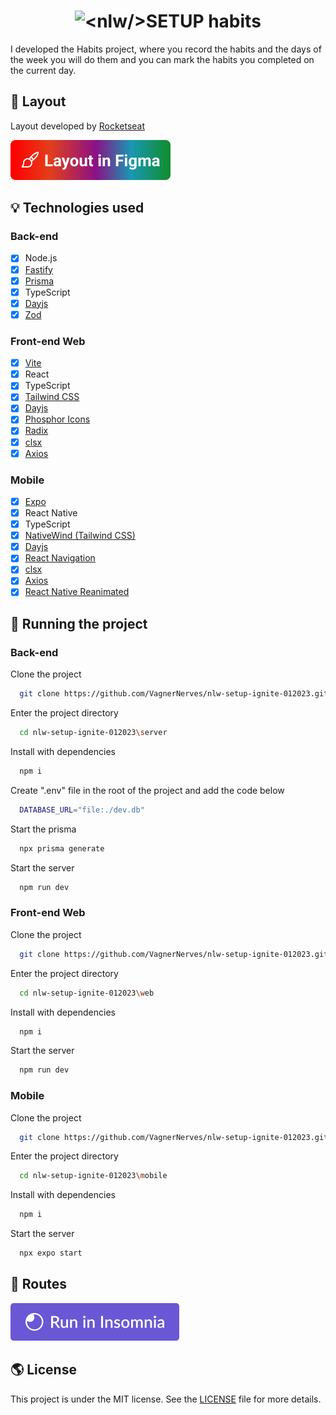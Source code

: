 <h1 align="center">
  <img alt="<nlw/>SETUP habits" title="<nlw/>SETUP habits" src="./assets/logonlwsetuphabits.svg" />
</h1>

I developed the Habits project, where you record the habits and the days of the week you will do them and you can mark the habits you completed on the current day.

<!-- ## 🎥 Implementation Video

In the GitHub edit, drag the video that it already puts on github itself. -->

## 🎨 Layout

Layout developed by [Rocketseat](https://www.rocketseat.com.br/)

[![Layout in Figma](https://github.com/VagnerNerves/default-readme/blob/main/assets/layout-in-figma.svg)](<https://www.figma.com/file/aiedkhCPzfOO44WxHtD5lb/Habits-(i)-(Community)?node-id=6%3A343&t=L9im8woqPCr6gGhP-1>)

<!-- ## 👏 Learning and more implementations

Describe what you learned and implemented in the project. -->

## 💡 Technologies used

### Back-end

- [x] Node.js
- [x] [Fastify](https://www.fastify.io/)
- [x] [Prisma](https://www.prisma.io/)
- [x] TypeScript
- [x] [Dayjs](https://day.js.org/)
- [x] [Zod](https://github.com/colinhacks/zod)

### Front-end Web

- [x] [Vite](https://vitejs.dev/)
- [x] React
- [x] TypeScript
- [x] [Tailwind CSS](https://tailwindcss.com/)
- [x] [Dayjs](https://day.js.org/)
- [x] [Phosphor Icons](https://phosphoricons.com/)
- [x] [Radix](https://www.radix-ui.com/)
- [x] [clsx](https://github.com/lukeed/clsx)
- [x] [Axios](https://axios-http.com/ptbr/)

### Mobile

- [x] [Expo](https://expo.dev/)
- [x] React Native
- [x] TypeScript
- [x] [NativeWind (Tailwind CSS)](https://www.nativewind.dev/)
- [x] [Dayjs](https://day.js.org/)
- [x] [React Navigation](https://reactnavigation.org/)
- [x] [clsx](https://github.com/lukeed/clsx)
- [x] [Axios](https://axios-http.com/ptbr/)
- [x] [React Native Reanimated](https://docs.swmansion.com/react-native-reanimated/)

## 🚀 Running the project

### Back-end

Clone the project

```bash
  git clone https://github.com/VagnerNerves/nlw-setup-ignite-012023.git
```

Enter the project directory

```bash
  cd nlw-setup-ignite-012023\server
```

Install with dependencies

```bash
  npm i
```

Create ".env" file in the root of the project and add the code below

```bash
  DATABASE_URL="file:./dev.db"
```

Start the prisma

```bash
  npx prisma generate
```

Start the server

```bash
  npm run dev
```

### Front-end Web

Clone the project

```bash
  git clone https://github.com/VagnerNerves/nlw-setup-ignite-012023.git
```

Enter the project directory

```bash
  cd nlw-setup-ignite-012023\web
```

Install with dependencies

```bash
  npm i
```

Start the server

```bash
  npm run dev
```

### Mobile

Clone the project

```bash
  git clone https://github.com/VagnerNerves/nlw-setup-ignite-012023.git
```

Enter the project directory

```bash
  cd nlw-setup-ignite-012023\mobile
```

Install with dependencies

```bash
  npm i
```

Start the server

```bash
  npx expo start
```

## 📝 Routes

[![Run in Insomnia](https://github.com/VagnerNerves/default-readme/blob/main/assets/run-in-insomnia.svg)](https://insomnia.rest/run/?label=NLW%20Setup%20Habits%20-%20API&uri=https://github.com/VagnerNerves/nlw-setup-ignite-012023/blob/master/server/insomnia/Insomnia-All_2023-01-21.json)

## 🌎 License

This project is under the MIT license. See the [LICENSE](https://choosealicense.com/licenses/mit/) file for more details.
